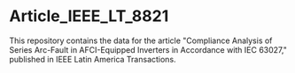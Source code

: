 # Article_IEEE_LT_8821
This repository contains the data for the article "Compliance Analysis of Series Arc-Fault in AFCI-Equipped Inverters in Accordance with IEC 63027," published in IEEE Latin America Transactions.
